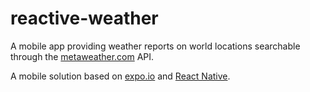 # reactive-weather
A mobile app providing weather reports on world locations searchable through the [metaweather.com](https://www.metaweather.com) API.

A mobile solution based on [expo.io](https://expo.io) and [React Native](https://reactnative.dev).